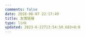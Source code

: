 ```yaml
---
comments: false
date: 2018-06-07 22:17:49
title: 友情链接
type: link
updated: 2023-6-22T13:54:50.683+8:0
---
```

